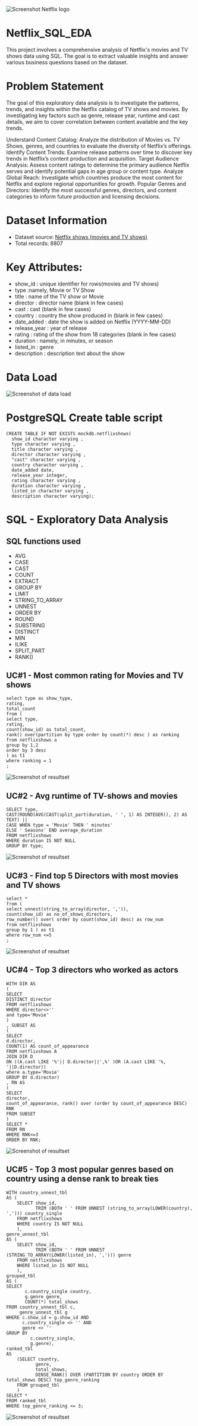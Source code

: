 ![Screenshot Netflix logo](https://github.com/singhindu87/Netflix_SQL_EDA/blob/main/netflix_image.jfif)
# Netflix_SQL_EDA
This project involves a comprehensive analysis of Netflix's movies and TV shows data using SQL. The goal is to extract valuable insights and answer various business questions based on the dataset.
# Problem Statement
The goal of this exploratory data analysis is to investigate the patterns, trends, and insights within the Netflix catalog of TV shows and movies. By investigating key factors such as genre, release year, runtime and cast details, we aim to cover correlation between content available and the key trends.

Understand Content Catalog: Analyze the distribution of Movies vs. TV Shows, genres, and countries to evaluate the diversity of Netflix’s offerings.
Identify Content Trends: Examine release patterns over time to discover key trends in Netflix’s content production and acquisition.
Target Audience Analysis: Assess content ratings to determine the primary audience Netflix serves and identify potential gaps in age group or content type.
Analyze Global Reach: Investigate which countries produce the most content for Netflix and explore regional opportunities for growth.
Popular Genres and Directors: Identify the most successful genres, directors, and content categories to inform future production and licensing decisions.
# Dataset Information

* Dataset source: [Netflix shows (movies and TV shows)](https://www.kaggle.com/datasets/shivamb/netflix-shows)
* Total records: 8807

# Key Attributes:
* show_id 				: unique identifier for rows(movies and TV shows)
* type					  :namely, Movie or TV Show
* title 					: name of the TV show or Movie
* director 				: director name (blank in few cases)
* cast 					  : cast (blank in few cases)
* country 				: country the show produced in (blank in few cases)
* date_added 			: date the show is added on Netflix (YYYY-MM-DD)
* release_year		: year of release 
* rating				  : rating of the show  from 18 categories  (blank in few cases)
* duration				: namely, in minutes, or season
* listed_in				: genre
* description 		: description text about the show
# Data Load
![Screenshot of data load](https://github.com/singhindu87/Netflix_SQL_EDA/blob/main/netflix_dataload.JPG)
# PostgreSQL Create table script
  ```
  CREATE TABLE IF NOT EXISTS mockdb.netflixshows(
    show_id character varying ,
    type character varying ,
    title character varying ,
    director character varying ,
    "cast" character varying ,
    country character varying ,
    date_added date,
    release_year integer,
    rating character varying ,
    duration character varying ,
    listed_in character varying ,
    description character varying);
  ```
# SQL - Exploratory Data Analysis
## SQL functions used
* AVG
* CASE
* CAST
* COUNT
* EXTRACT
* GROUP BY
* LIMIT
* STRING_TO_ARRAY
* UNNEST
* ORDER BY
* ROUND
* SUBSTRING
* DISTINCT
* MIN
* ILIKE
* SPLIT_PART
* RANK()

## UC#1 - Most common rating for Movies and TV shows
```
select type as show_type,
rating,
total_count
from (
select type,
rating,
count(show_id) as total_count,
rank() over(partition by type order by count(*) desc ) as ranking
from netflixshows a
group by 1,2
order by 3 desc
) as t1
where ranking = 1
;
```
![Screenshot of resultset](https://github.com/singhindu87/Netflix_SQL_EDA/blob/main/uc1_screenshot.png)
## UC#2 - Avg runtime of TV-shows and movies
```
SELECT type,
CAST(ROUND(AVG(CAST(split_part(duration, ' ', 1) AS INTEGER)), 2) AS TEXT) ||
CASE WHEN type = 'Movie' THEN ' minutes'
ELSE ' Seasons' END average_duration
FROM netflixshows
WHERE duration IS NOT NULL
GROUP BY type;
```
![Screenshot of resultset](https://github.com/singhindu87/Netflix_SQL_EDA/blob/main/uc2_screenshot.png)
## UC#3 - Find top 5 Directors with most movies and TV shows
```
select *
from (
select unnest(string_to_array(director, ',')),
count(show_id) as no_of_shows_directors,
row_number() over( order by count(show_id) desc) as row_num
from netflixshows
group by 1 ) as t1
where row_num <=5
;
```
![Screenshot of resultset](https://github.com/singhindu87/Netflix_SQL_EDA/blob/main/uc3_screenshot.png)
## UC#4 - Top 3 directors who worked as actors
```
WITH DIR AS
(
SELECT
DISTINCT director
FROM netflixshows
WHERE director<>''
and type='Movie'
)
, SUBSET AS
(
SELECT
d.director,
COUNT(1) AS count_of_appearance
FROM netflixshows A
JOIN DIR D
ON ((A.cast LIKE '%'|| D.director||',%' )OR (A.cast LIKE '%, '||D.director))
where a.type='Movie'
GROUP BY d.director)
, RN AS
(
SELECT
director,
count_of_appearance, rank() over (order by count_of_appearance DESC) RNK
FROM SUBSET
)
SELECT *
FROM RN
WHERE RNK<=3
ORDER BY RNK;
```
![Screenshot of resultset](https://github.com/singhindu87/Netflix_SQL_EDA/blob/main/uc4_screenshot.png)
## UC#5 -  Top 3 most popular genres based on country using a dense rank to break ties
```
WITH country_unnest_tbl
AS (
	SELECT show_id,
		   TRIM (BOTH ' ' FROM UNNEST (string_to_array(LOWER(country), ','))) country_single
	FROM netflixshows
	WHERE country IS NOT NULL
	),
genre_unnest_tbl
AS (
	SELECT show_id,
	       TRIM (BOTH ' ' FROM UNNEST (STRING_TO_ARRAY(LOWER(listed_in), ','))) genre
	FROM netflixshows
	WHERE listed_in IS NOT NULL
	),
grouped_tbl
AS (
SELECT 
       c.country_single country,
	   g.genre genre,
	   COUNT(*) total_shows
FROM country_unnest_tbl c,
     genre_unnest_tbl g
WHERE c.show_id = g.show_id AND
      c.country_single <> '' AND
	  genre <> ''
GROUP BY 
         c.country_single,
		 g.genre),
ranked_tbl 
AS 
	(SELECT country,
	       genre,
		   total_shows,
		   DENSE_RANK() OVER (PARTITION BY country ORDER BY total_shows DESC) top_genre_ranking
	FROM grouped_tbl
	)
SELECT * 
FROM ranked_tbl
WHERE top_genre_ranking <= 3;
```
![Screenshot of resultset](https://github.com/singhindu87/Netflix_SQL_EDA/blob/main/uc5_screenshot.png)








